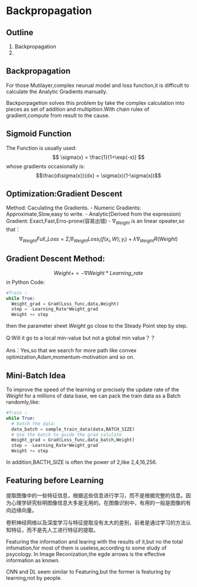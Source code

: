 # Backpropagation

## Outline

1. Backpropagation
2. 


## Backpropagation

  For those Mutilayer,complex neurual model and loss function,it is difficult to
  calculate the Analytic Gradients manually.

  Backporpagetion solves this problem by take the complex calculation into pieces as 
  set of addition and multipition.With chain rulex of gradient,compute from result to the cause.

## Sigmoid Function
The Function is usually used:
$$ \sigma(x) = \frac{1}{1+\exp(-x)} $$
whose gradients occasionally is:
$$\frac{d\sigma(x)}{dx} = \sigma(x)(1-\sigma(x))$$ 

## Optimization:Gradient Descent
  Method: Caculating the Gradients.
    - Numeric Gradients: Approximate,Slow,easy to write.
    - Analytic(Derived from the expression) Gradient: Exact,Fast,Erro-prone(容易出错)
    - $\nabla_{Weight}$ is an linear opeater,so that：
    $$\nabla_{Weight} Full\_Loss = \Sigma_i \nabla_{Weight}Loss_{i}(f(x_i,W);y_i)+ \lambda \nabla_{Weight} R(Weight)$$

## Gradient Descent Method:
  $$  Weight += - \nabla Weight * Learning\_rate $$
  in Python Code:
  
  ```python
  #Train :
  while True:
    Weight_grad = Grad(Loss_func,data,Weight)
    step = -Learning_Rate*Weight_grad
    Weight += step
  ```

  then the parameter sheet $Weight$ go close to the Steady Point step by step.
    
  Q:Will it go to a local min-value but not a global min value？？

  Ans：Yes,so that we search for more path like convex optimization,Adam,momentum-motivation and so on.

## Mini-Batch Idea
  To improve the speed of the learning or precisely the update rate of the $Weight$ for a millions of data base, we can pack the train data as a Batch randomly,like:

  ```python
  #Train :
  while True:
    # batch the data:
    data_batch = sample_train_data(data,BATCH_SIZE)
    # Use the batch to guide the grad calulate
    Weight_grad = Grad(Loss_func,data_batch,Weight)
    step = -Learning_Rate*Weight_grad
    Weight += step
  ```

  In addition,BACTH_SIZE is often the power of 2,like 2,4,16,256.

## Featuring before Learning
  提取图像中的一些特征信息，根据这些信息进行学习，而不是根据完整的信息。因为心理学研究标明图像信息大多是无用的。在图像识别中，有用的一般是图像的有向边缘向量。

  卷积神经网络以及深度学习与特征提取没有太大的差别，前者是通过学习的方法认知特征，而不是先人工进行特征的提取。

  Featuring the information and learing with the results of it,but no the total infomation,for most of them is useless,according to some study of psycology. In Image Reconization,the egde arrows is the effective information as known.

  CNN and DL seem similar to Featuring,but the former is featuring by learning,not by people. 